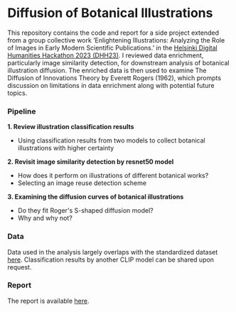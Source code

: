 # Diffusion of Botanical Illustrations

This repository contains the code and report for a side project extended from a group collective work ’Enlightening Illustrations: Analyzing the Role of Images in Early Modern Scientific Publications.’ in the [Helsinki Digital Humanities Hackathon 2023 (DHH23)](https://www.helsinki.fi/en/digital-humanities/helsinki-digital-humanities-hackathon-2023-dhh23). I reviewed data enrichment, particularly image similarity detection, for downstream analysis of botanical illustration diffusion. The enriched data is then used to examine The Diffusion of Innovations Theory by Everett Rogers (1962), which prompts discussion on limitations in data enrichment along with potential future topics.


### Pipeline

**1. Review illustration classification results**
   - Using classification results from two models to collect botanical illustrations with higher certainty
     
**2. Revisit image similarity detection by resnet50 model**
   - How does it perform on illustrations of different botanical works?
   - Selecting an image reuse detection scheme
     
**3. Examining the diffusion curves of botanical illustrations**
   - Do they fit Roger's S-shaped diffusion model?
   - Why and why not?

### Data
Data used in the analysis largely overlaps with the standardized dataset [here](https://github.com/dhh23/early_modern_data#early_modern_data).
Classification results by another CLIP model can be shared upon request.

### Report
The report is available [here](https://github.com/sol080/illureuse_diffussion/blob/main/report.pdf).
